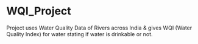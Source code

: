 # WQI_Project
Project uses Water Quality Data of Rivers across India & gives WQI (Water Quality Index) for water stating if water is drinkable or not.
